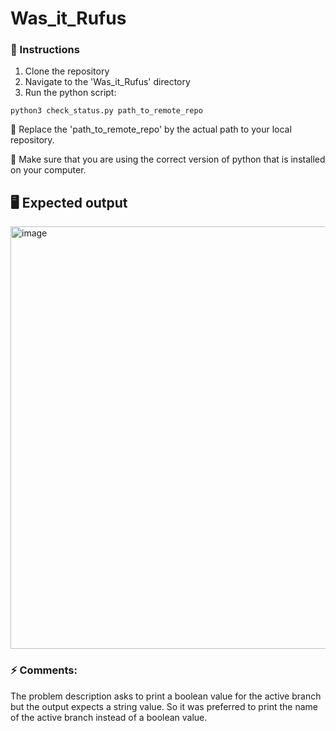 # Was_it_Rufus

### 📜 Instructions

1. Clone the repository
2. Navigate to the 'Was_it_Rufus' directory
3. Run the python script:

`python3 check_status.py path_to_remote_repo`

💁‍ Replace the 'path_to_remote_repo' by the actual path to your local repository.

🐍 Make sure that you are using the correct version of python that is installed on your computer.

## 🖥️ Expected output

<img width="676" alt="image" src="https://user-images.githubusercontent.com/47474227/212495067-55d98463-7e6f-4cb8-8834-9f3b1c45bc33.png">

### ⚡️ Comments:

The problem description asks to print a boolean value for the active branch but the output expects a string value.
So it was preferred to print the name of the active branch instead of a boolean value.
